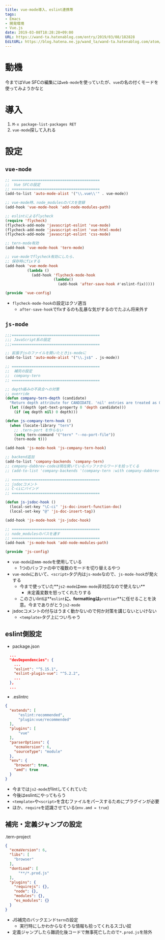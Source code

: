 ```yaml
---
title: vue-mode導入、eslint連携等
tags:
- Emacs
- 開発環境
- Vue.js
date: 2019-03-08T18:28:28+09:00
URL: https://wand-ta.hatenablog.com/entry/2019/03/08/182828
EditURL: https://blog.hatena.ne.jp/wand_ta/wand-ta.hatenablog.com/atom/entry/17680117126990055632
---
```




# 動機

今まではVue SFCの編集には`web-mode`を使っていたが、`vue`の名の付くモードを使ってみようかなと

# 導入

1. `M-x package-list-packages RET`
1. `vue-mode`探して入れる

# 設定

## `vue-mode`

```lisp
;; ========================================
;;  Vue SFCの設定
;; ========================================
(add-to-list 'auto-mode-alist '("\\.vue\\'" . vue-mode))

;; vue-mode時、node_modulesのパスを登録
(add-hook 'vue-mode-hook 'add-node-modules-path)

;; eslintによるflycheck
(require 'flycheck)
(flycheck-add-mode 'javascript-eslint 'vue-mode)
(flycheck-add-mode 'javascript-eslint 'vue-html-mode)
(flycheck-add-mode 'javascript-eslint 'css-mode)

;; tern-mode有効
(add-hook 'vue-mode-hook 'tern-mode)

;; vue-modeでflycheck有効にしたら、
;; 保存時にfixする
(add-hook 'vue-mode-hook
          (lambda ()
            (add-hook 'flycheck-mode-hook
                      (lambda()
                        (add-hook 'after-save-hook #'eslint-fix)))))

(provide 'vue-config)
```

- `flycheck-mode-hook`の設定はクソ適当
    - `after-save-hook`でfixするのも乱暴な気がするのでたぶん将来外す

## `js-mode`


```lisp
;;;========================================
;;; JavaScript系の設定
;;;========================================

;; 拡張子jsのファイルを開いたときjs-modeに
(add-to-list 'auto-mode-alist '("\\.js$" . js-mode))

;; ========================================
;;  補完の設定
;;  company-tern
;; ========================================

;; depth絡みの不具合への対策
;; override
(defun company-tern-depth (candidate)
  "Return depth attribute for CANDIDATE. 'nil' entries are treated as 0."
  (let ((depth (get-text-property 0 'depth candidate)))
    (if (eq depth nil) 0 depth)))

(defun js-company-tern-hook ()
  (when (locate-library "tern")
    ;; .tern-port を作らない
    (setq tern-command '("tern" "--no-port-file"))
    (tern-mode t)))

(add-hook 'js-mode-hook 'js-company-tern-hook)

;; backend追加
(add-to-list 'company-backends 'company-tern)
;; company-dabbrev-codeは現在開いているバッファからワードを拾ってくる
;; (add-to-list 'company-backends '(company-tern :with company-dabbrev-code))

;; ========================================
;; jsdocコメント
;; C-ciにバインド
;; ========================================

(defun js-jsdoc-hook ()
  (local-set-key "\C-ci" 'js-doc-insert-function-doc)
  (local-set-key "@" 'js-doc-insert-tag))

(add-hook 'js-mode-hook 'js-jsdoc-hook)

;; ========================================
;; node_modulesのパスを通す
;; ========================================
(add-hook 'js-mode-hook 'add-node-modules-path)

(provide 'js-config)

```

- `vue-mode`は`mmm-mode`を使用している
    - 1つのバッファの中で複数のモードを切り替えるやつ
- `vue-mode`において、`<script>`タグ内は`js-mode`なので、`js-mode-hook`が発火する
    - 今まで使っていた**`js2-mode`は`mmm-mode`非対応なので使えない**
        - 未定義変数を怒ってくれたりする
    - このさいlintは**`eslint`**に、formattingは**`prettier`**に任せることを決意。今までありがとう`js2-mode`
- jsdocコメントの付与はうまく動かないので何か対策を講じないといけない
    - `<template>`タグ上についちゃう

## eslint側設定

- package.json
```json
  ...
  "devDependencies": {
    ...
    "eslint": "^5.15.1",
    "eslint-plugin-vue": "^5.2.2",
    ...
  },
  ...
```

- .eslintrc
```json
{
  "extends": [
      "eslint:recommended",
      "plugin:vue/recommended"
  ],
  "plugins": [
      "vue"
  ],
  "parserOptions": {
    "ecmaVersion": 6,
    "sourceType": "module"
  },
  "env": {
    "browser": true,
    "amd": true
  }
}
```

- 今までは`js2-mode`がlintしてくれていた
- 今後はeslintにやってもらう
- `<template>`や`<script>`を含むファイルをパースするためにプラグインが必要
- ほか、`require`を認識させている(`env.amd = true`)

## 補完・定義ジャンプの設定


.tern-project
```json
{
  "ecmaVersion": 6,
  "libs": [
    "browser"
  ],
  "dontLoad": [
      "**/*.prod.js"
  ],
  "plugins": {
    "requirejs": {},
    "node": {},
    "modules": {},
    "es_modules": {}
  }
}
```

- JS補完のバックエンド`tern`の設定
    - 実行時にしかわからなそうな情報も拾ってくれるスゴい奴
- 定義ジャンプしたら難読化後コードで無事死亡したので`*.prod.js`を除外
